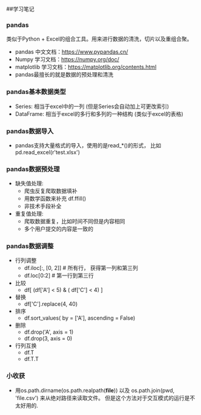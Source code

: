 ##学习笔记

### pandas
类似于Python + Excel的组合工具。用来进行数据的清洗，切片以及重组合聚。
* pandas 中文文档：https://www.pypandas.cn/
* Numpy 学习文档：https://numpy.org/doc/
* matplotlib 学习文档：https://matplotlib.org/contents.html
* pandas最擅长的就是数据的预处理和清洗

### pandas基本数据类型
* Series: 相当于excel中的一列 (但是Series会自动加上可更改索引)
* DataFrame: 相当于excel的多行和多列的一种结构 (类似于excel的表格)

### pandas数据导入
* pandas支持大量格式的导入，使用的是read_*()的形式， 比如pd.read_excel(r'test.xlsx')

### pandas数据预处理
* 缺失值处理: 
  * 爬虫反复爬取数据填补
  * 用数学函数来补充 df.ffill()
  * 非技术手段补全
* 重复值处理:
  * 爬取数据重复，比如时间不同但是内容相同
  * 多个用户提交的内容是一致的
 
### pandas数据调整
* 行列调整
  * df.iloc[:, [0, 2]] # 所有行， 获得第一列和第三列
  * df.loc[0:2] # 第一行到第三行
* 比较
  * df[ (df['A'] < 5) & ( df['C'] < 4) ]
* 替换
  * df['C'].replace(4, 40)
* 排序
  * df.sort_values( by = ['A'], ascending = False)
* 删除
  * df.drop('A', axis = 1)
  * df.drop(3, axis = 0)
* 行列互换
  * df.T
  * df.T.T
### 小收获
* 用os.path.dirname(os.path.realpath(__file__)) 以及 os.path.join(pwd, 'file.csv') 来从绝对路径来读取文件。
但是这个方法对于交互模式的运行是不太好用的.